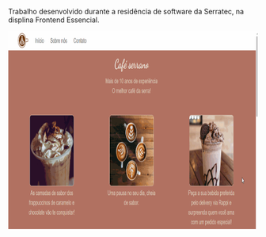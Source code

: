 Trabalho desenvolvido durante a residência de software da Serratec, na displina Frontend Essencial.

<img src="https://github.com/yasmindesouza/trabalho-frontend/blob/main/trabalho-frontend.gif" height="400" />

